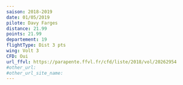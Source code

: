 ```yaml
---
saison: 2018-2019
date: 01/05/2019
pilote: Davy Farges
distance: 21.99
points: 21.99
departement: 19
flightType: Dist 3 pts
wing: Volt 3
CFD: Oui
url_ffvl: https://parapente.ffvl.fr/cfd/liste/2018/vol/20262954
#other_url:
#other_url_site_name:
---
```

